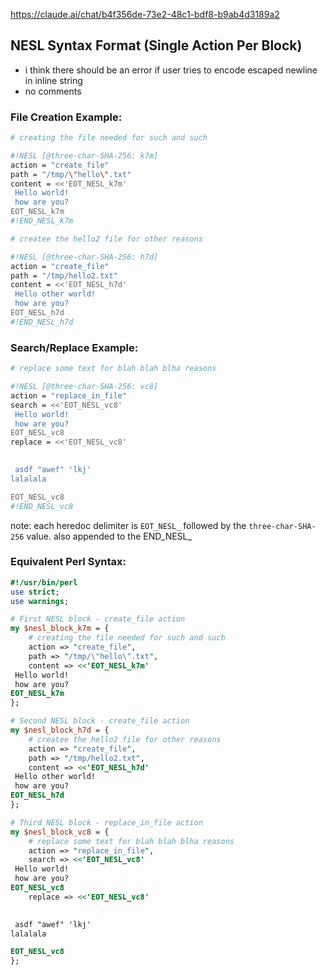 
https://claude.ai/chat/b4f356de-73e2-48c1-bdf8-b9ab4d3189a2

## NESL Syntax Format (Single Action Per Block)

- i think there should be an error if user tries to encode escaped newline in inline string
- no comments

### File Creation Example:

```sh [nesl]
# creating the file needed for such and such

#!NESL [@three-char-SHA-256: k7m]
action = "create_file"
path = "/tmp/\"hello\".txt"
content = <<'EOT_NESL_k7m'
 Hello world!
 how are you?
EOT_NESL_k7m
#!END_NESL_k7m

# createe the hello2 file for other reasons

#!NESL [@three-char-SHA-256: h7d]
action = "create_file"
path = "/tmp/hello2.txt"
content = <<'EOT_NESL_h7d'
 Hello other world!
 how are you?
EOT_NESL_h7d
#!END_NESL_h7d
```

### Search/Replace Example:

```sh [nesl]
# replace some text for blah blah blha reasons

#!NESL [@three-char-SHA-256: vc8]
action = "replace_in_file"
search = <<'EOT_NESL_vc8'
 Hello world!
 how are you?
EOT_NESL_vc8
replace = <<'EOT_NESL_vc8'

   
 asdf "awef" 'lkj'
lalalala 

EOT_NESL_vc8
#!END_NESL_vc8
```

note: each heredoc delimiter is `EOT_NESL_` followed by the `three-char-SHA-256` value. also appended to the END_NESL_


### Equivalent Perl Syntax:

```perl
#!/usr/bin/perl
use strict;
use warnings;

# First NESL block - create_file action
my $nesl_block_k7m = {
    # creating the file needed for such and such
    action => "create_file",
    path => "/tmp/\"hello\".txt",
    content => <<'EOT_NESL_k7m'
 Hello world!
 how are you?
EOT_NESL_k7m
};

# Second NESL block - create_file action
my $nesl_block_h7d = {
    # createe the hello2 file for other reasons
    action => "create_file",
    path => "/tmp/hello2.txt",
    content => <<'EOT_NESL_h7d'
 Hello other world!
 how are you?
EOT_NESL_h7d
};

# Third NESL block - replace_in_file action
my $nesl_block_vc8 = {
    # replace some text for blah blah blha reasons
    action => "replace_in_file",
    search => <<'EOT_NESL_vc8'
 Hello world!
 how are you?
EOT_NESL_vc8
    replace => <<'EOT_NESL_vc8'

   
 asdf "awef" 'lkj'
lalalala 

EOT_NESL_vc8
};
```
